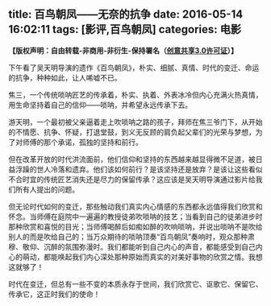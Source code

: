 title: 百鸟朝凤――无奈的抗争
date: 2016-05-14 16:02:11
tags: [影评,百鸟朝凤]
categories: 电影
---
**【版权声明：自由转载-非商用-非衍生-保持署名（[创意共享3.0许可证](http://creativecommons.org/licenses/by-nc-nd/3.0/deed.zh)）】**

下午看了吴天明导演的遗作《百鸟朝凤》，朴实、细腻、真情、时代的变迁、命运的抗争，种种如此，让人唏嘘不已。

焦三，一个传统唢呐匠艺的传承着，朴实、执着、外表冰冷但内心充满火热真情，用生命坚持着自己的信仰――唢呐，并希望永远传承下去。

游天明，一个最初被父亲逼着走上吹唢呐之路的孩子，拜师在焦三爷门下，从开始的不情愿、抗争、怀疑，打退堂鼓，到义无反顾的肩负起父辈们的光荣与梦想，为了对师傅的那个承诺，孤独的坚持和前行。

但在改革开放的时代洪流面前，他们信仰和坚持的东西越来越显得微不足道，被日益浮躁的世人冷落和遗弃。他们该如何前行？是该坚持还是放弃？是该让这些看似不合时宜的传统匠艺消失还是尽力的保留传承？这应该是吴天明导演通过影片给我们所有人提出的问题。

但无论时代如何的变迁，那些触动我们真实内心情感的东西都永远值得我们欣赏和怀念。当师傅在庭院中一遍遍的教授徒弟吹唢呐的技艺；当看到自己的徒弟进步时那种欣赏和喜悦的目光；当师傅喝醉后如痴如醉的吹响唢呐，并说出唢呐不是吹给别人的而是吹给自己的；当万众期待的唢呐顶奏“百鸟朝凤”奏响时，观众那种肃穆、敬仰、沉醉的氛围弥漫时。我们都能听到自己内心的声音，都能感受到自己内心的萌动，都能唤起我们内心深处那种原始而真实的对美好事物的欣赏之情。我想这就够了！

时代在变迁，但总有一些不变的本质永存于世间，我们欣赏它、讴歌它、保留它、传承它，这正时我们的使命！
